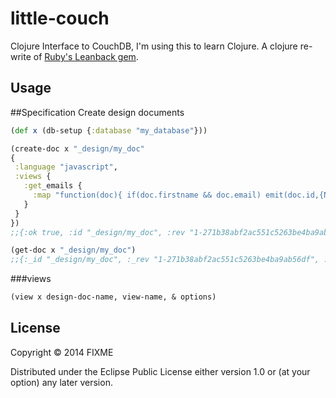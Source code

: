 # little-couch

Clojure Interface to CouchDB, I'm using this to learn Clojure. A clojure re-write of [Ruby's Leanback gem](https://github.com/obi-a/leanback).

## Usage

##Specification
Create design documents

```clojure
(def x (db-setup {:database "my_database"}))

(create-doc x "_design/my_doc"
{
 :language "javascript",
 :views {
   :get_emails {
     :map "function(doc){ if(doc.firstname && doc.email) emit(doc.id,{Name: doc.firstname, Email: doc.email}); }"
   }
 }
})
;;{:ok true, :id "_design/my_doc", :rev "1-271b38abf2ac551c5263be4ba9ab56df"}

(get-doc x "_design/my_doc")
;;{:_id "_design/my_doc", :_rev "1-271b38abf2ac551c5263be4ba9ab56df", :language "javascript", :views {:get_emails {:map "function(doc){ if(doc.firstname && doc.email) emit(doc.id,{Name: doc.firstname, Email: doc.email}); }"}}}
```

###views
```clojure
(view x design-doc-name, view-name, & options)
```


## License

Copyright © 2014 FIXME

Distributed under the Eclipse Public License either version 1.0 or (at
your option) any later version.
